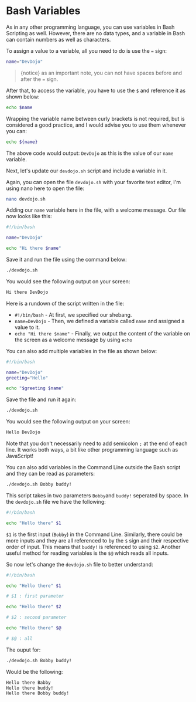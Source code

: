 # Bash Variables

As in any other programming language, you can use variables in Bash Scripting as well. However, there are no data types, and a variable in Bash can contain numbers as well as characters.

To assign a value to a variable, all you need to do is use the `=` sign:

```bash
name="DevDojo"
```

>{notice} as an important note, you can not have spaces before and after the `=` sign.

After that, to access the variable, you have to use the `$` and reference it as shown below:

```bash
echo $name
```

Wrapping the variable name between curly brackets is not required, but is considered a good practice, and I would advise you to use them whenever you can:

```bash
echo ${name}
```

The above code would output: `DevDojo` as this is the value of our `name` variable.

Next, let's update our `devdojo.sh` script and include a variable in it.

Again, you can open the file `devdojo.sh` with your favorite text editor, I'm using nano here to open the file:

```bash
nano devdojo.sh
```

Adding our `name` variable here in the file, with a welcome message. Our file now looks like this:

```bash
#!/bin/bash

name="DevDojo"

echo "Hi there $name"
```

Save it and run the file using the command below:

```bash
./devdojo.sh
```

You would see the following output on your screen:

```bash
Hi there DevDojo
```

Here is a rundown of the script written in the file:

* `#!/bin/bash` - At first, we specified our shebang.
* `name=DevDojo` - Then, we defined a variable called `name` and assigned a value to it.
* `echo "Hi there $name"` - Finally, we output the content of the variable on the screen as a welcome message by using `echo`

You can also add multiple variables in the file as shown below:

```bash
#!/bin/bash

name="DevDojo"
greeting="Hello"

echo "$greeting $name"
```

Save the file and run it again:

```bash
./devdojo.sh
```

You would see the following output on your screen:

```bash
Hello DevDojo
```
Note that you don't necessarily need to add semicolon `;` at the end of each line. It works both ways, a bit like other programming language such as JavaScript!


You can also add variables in the Command Line outside the Bash script and they can be read as parameters:

```bash
./devdojo.sh Bobby buddy!
```
This script takes in two parameters `Bobby`and `buddy!` seperated by space. In the `devdojo.sh` file we have the following:

```bash
#!/bin/bash

echo "Hello there" $1

```
`$1` is the first input (`Bobby`) in the Command Line. Similarly, there could be more inputs and they are all referenced to by the `$` sign and their respective order of input. This means that `buddy!` is referenced to using `$2`. Another useful method for reading variables is the `$@` which reads all inputs.

So now let's change the `devdojo.sh` file to better understand: 

```bash
#!/bin/bash

echo "Hello there" $1

# $1 : first parameter

echo "Hello there" $2

# $2 : second parameter

echo "Hello there" $@

# $@ : all
```
The ouput for:

```bash
./devdojo.sh Bobby buddy!
``` 
Would be the following:

```bash
Hello there Babby
Hello there buddy!
Hello there Bobby buddy!
```